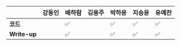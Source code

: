 |              | 강동인 | 배하람 | 김용주 | 박하윤 | 지승윤 | 유예찬 |
| ------------ | ------ | ------ | ------ | ------ | ------ | ------------ |
| **코드**     ||:white_check_mark:|  | :white_check_mark:  | :white_check_mark: |:white_check_mark:|
| **Write-up** ||:white_check_mark:|  | :white_check_mark:|:white_check_mark:|:white_check_mark:|
